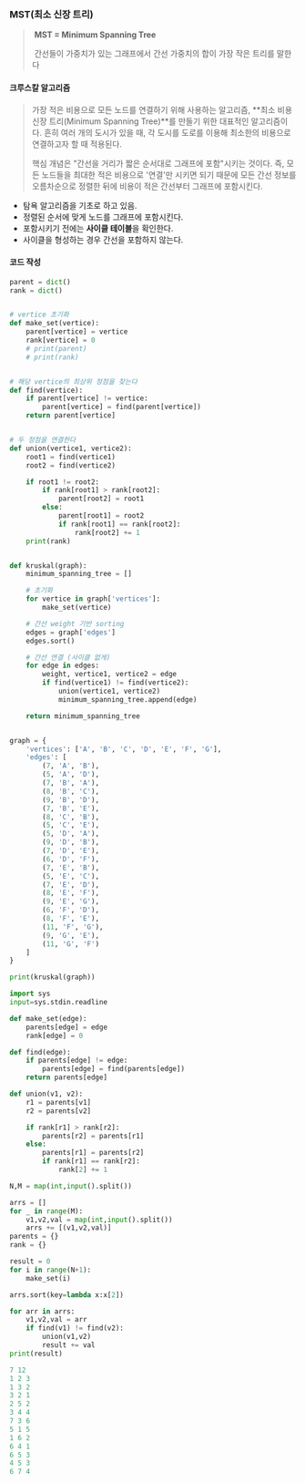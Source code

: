 ### MST(최소 신장 트리)

> ​	**MST = Minimum Spanning Tree**
>
> ​	간선들이 가중치가 있는 그래프에서 간선 가중치의 합이 가장 작은 트리를 말한다



#### 크루스칼 알고리즘

> 가장 적은 비용으로 모든 노드를 연결하기 위해 사용하는 알고리즘, **최소 비용 신장 트리(Minimum Spanning Tree)**를 만들기 위한 대표적인 알고리즘이다. 흔히 여러 개의 도시가 있을 때, 각 도시를 도로를 이용해 최소한의 비용으로 연결하고자 할 때 적용된다.
>
> 핵심 개념은 "간선을 거리가 짧은 순서대로 그래프에 포함"시키는 것이다. 즉, 모든 노드들을 최대한 적은 비용으로 '연결'만 시키면 되기 때문에 모든 간선 정보를 오름차순으로 정렬한 뒤에 비용이 적은 간선부터 그래프에 포함시킨다.

- 탐욕 알고리즘을 기초로 하고 있음.
- 정렬된 순서에 맞게 노드를 그래프에 포함시킨다.
- 포함시키기 전에는 **사이클 테이블**을 확인한다.
- 사이클을 형성하는 경우 간선을 포함하지 않는다.

#### 코드 작성

``` python
parent = dict()
rank = dict()


# vertice 초기화
def make_set(vertice):
    parent[vertice] = vertice
    rank[vertice] = 0
    # print(parent)
    # print(rank)


# 해당 vertice의 최상위 정점을 찾는다
def find(vertice):
    if parent[vertice] != vertice:
        parent[vertice] = find(parent[vertice])
    return parent[vertice]


# 두 정점을 연결한다
def union(vertice1, vertice2):
    root1 = find(vertice1)
    root2 = find(vertice2)

    if root1 != root2:
        if rank[root1] > rank[root2]:
            parent[root2] = root1
        else:
            parent[root1] = root2
            if rank[root1] == rank[root2]:
                rank[root2] += 1
    print(rank)


def kruskal(graph):
    minimum_spanning_tree = []

    # 초기화
    for vertice in graph['vertices']:
        make_set(vertice)

    # 간선 weight 기반 sorting
    edges = graph['edges']
    edges.sort()

    # 간선 연결 (사이클 없게)
    for edge in edges:
        weight, vertice1, vertice2 = edge
        if find(vertice1) != find(vertice2):
            union(vertice1, vertice2)
            minimum_spanning_tree.append(edge)

    return minimum_spanning_tree


graph = {
    'vertices': ['A', 'B', 'C', 'D', 'E', 'F', 'G'],
    'edges': [
        (7, 'A', 'B'),
        (5, 'A', 'D'),
        (7, 'B', 'A'),
        (8, 'B', 'C'),
        (9, 'B', 'D'),
        (7, 'B', 'E'),
        (8, 'C', 'B'),
        (5, 'C', 'E'),
        (5, 'D', 'A'),
        (9, 'D', 'B'),
        (7, 'D', 'E'),
        (6, 'D', 'F'),
        (7, 'E', 'B'),
        (5, 'E', 'C'),
        (7, 'E', 'D'),
        (8, 'E', 'F'),
        (9, 'E', 'G'),
        (6, 'F', 'D'),
        (8, 'F', 'E'),
        (11, 'F', 'G'),
        (9, 'G', 'E'),
        (11, 'G', 'F')
    ]
}

print(kruskal(graph))
```



``` python
import sys
input=sys.stdin.readline

def make_set(edge):
    parents[edge] = edge
    rank[edge] = 0

def find(edge):
    if parents[edge] != edge:
        parents[edge] = find(parents[edge])
    return parents[edge]

def union(v1, v2):
    r1 = parents[v1]
    r2 = parents[v2]

    if rank[r1] > rank[r2]:
        parents[r2] = parents[r1]
    else:
        parents[r1] = parents[r2]
        if rank[r1] == rank[r2]:
            rank[2] += 1

N,M = map(int,input().split())

arrs = []
for _ in range(M):
    v1,v2,val = map(int,input().split())
    arrs += [(v1,v2,val)]
parents = {}
rank = {}

result = 0
for i in range(N+1):
    make_set(i)

arrs.sort(key=lambda x:x[2])

for arr in arrs:
    v1,v2,val = arr
    if find(v1) != find(v2):
        union(v1,v2)
        result += val
print(result)

7 12
1 2 3
1 3 2
3 2 1
2 5 2
3 4 4
7 3 6
5 1 5
1 6 2
6 4 1
6 5 3
4 5 3
6 7 4
```




